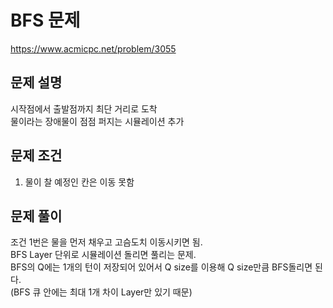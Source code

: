 # BFS 문제
https://www.acmicpc.net/problem/3055

## 문제 설명
시작점에서 출발점까지 최단 거리로 도착  
물이라는 장애물이 점점 퍼지는 시뮬레이션 추가

## 문제 조건
1.  물이 찰 예정인 칸은 이동 못함

## 문제 풀이
조건 1번은 물을 먼저 채우고 고슴도치 이동시키면 됨.  
BFS Layer 단위로 시뮬레이션 돌리면 풀리는 문제.  
BFS의 Q에는 1개의 턴이 저장되어 있어서 Q size를 이용해 Q size만큼 BFS돌리면 된다.  
(BFS 큐 안에는 최대 1개 차이 Layer만 있기 때문)  